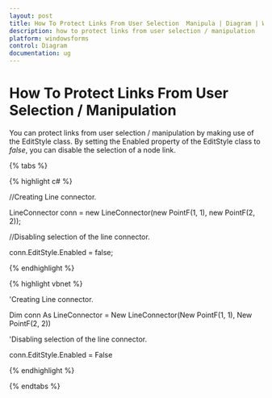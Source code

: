 ```yaml
---
layout: post
title: How To Protect Links From User Selection  Manipula | Diagram | Windows Forms | Syncfusion
description: how to protect links from user selection / manipulation
platform: windowsforms
control: Diagram
documentation: ug
---
```


# How To Protect Links From User Selection / Manipulation

You can protect links from user selection / manipulation by making use of the EditStyle class. By setting the Enabled property of the EditStyle class to _false_, you can disable the selection of a node link.


{% tabs %}

{% highlight c# %}

//Creating Line connector.

LineConnector conn = new LineConnector(new PointF(1, 1), new PointF(2, 2));

//Disabling selection of the line connector.

conn.EditStyle.Enabled = false;

{% endhighlight %}

{% highlight vbnet %}

'Creating Line connector.

Dim conn As LineConnector = New LineConnector(New PointF(1, 1), New PointF(2, 2))

'Disabling selection of the line connector.

conn.EditStyle.Enabled = False

{% endhighlight %}

{% endtabs %}

